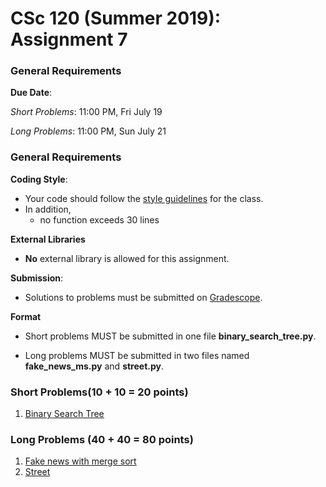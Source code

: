 # CSc 120 (Summer 2019): Assignment 7

### General Requirements

**Due Date**:

*Short Problems*: 11:00 PM, Fri July 19

*Long Problems*: 11:00 PM, Sun July 21

### General Requirements
**Coding Style**:

* Your code should follow the [style guidelines](../coding-style.md) for the class.
* In addition,
	* no function exceeds 30 lines

**External Libraries**

* **No** external library is allowed for this assignment.

**Submission**:

* Solutions to problems must be submitted on [Gradescope](https://www.gradescope.com).

**Format**

* Short problems MUST be submitted in one file **binary_search_tree.py**.

* Long problems MUST be submitted in two files named **fake_news_ms.py** and **street.py**.

### Short Problems(10 + 10 = 20 points)
1. [Binary Search Tree](https://www2.cs.arizona.edu/people/philoliang/cs120/week7/small-01.html)

### Long Problems (40 + 40 = 80 points)

1. [Fake news with merge sort](https://www2.cs.arizona.edu/people/philoliang/cs120/week7/fake-news-ms.html)
2. [Street](https://www2.cs.arizona.edu/people/philoliang/cs120/week7/street)





